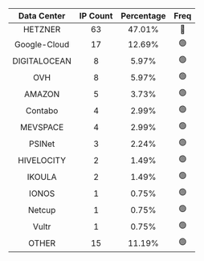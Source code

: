 | Data Center | IP Count | Percentage | Freq |
|:------------:|:--------:|:-----------:|:-----:|
| HETZNER | 63 | 47.01% | 🔴 |
| Google-Cloud | 17 | 12.69% | 🟢 |
| DIGITALOCEAN | 8 | 5.97% | 🟢 |
| OVH | 8 | 5.97% | 🟢 |
| AMAZON | 5 | 3.73% | 🟢 |
| Contabo | 4 | 2.99% | 🟢 |
| MEVSPACE | 4 | 2.99% | 🟢 |
| PSINet | 3 | 2.24% | 🟢 |
| HIVELOCITY | 2 | 1.49% | 🟢 |
| IKOULA | 2 | 1.49% | 🟢 |
| IONOS | 1 | 0.75% | 🟢 |
| Netcup | 1 | 0.75% | 🟢 |
| Vultr | 1 | 0.75% | 🟢 |
| OTHER | 15 | 11.19% | 🟢 |